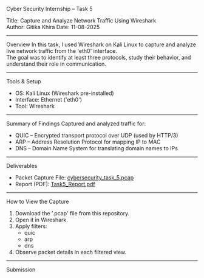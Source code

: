 Cyber Security Internship – Task 5

Title: Capture and Analyze Network Traffic Using Wireshark  
Author: Gitika Khira 
Date: 11-08-2025  

---

Overview
In this task, I used Wireshark on Kali Linux to capture and analyze live network traffic from the 'eth0' interface.  
The goal was to identify at least three protocols, study their behavior, and understand their role in communication.

---

Tools & Setup
- OS: Kali Linux (Wireshark pre-installed)
- Interface: Ethernet ('eth0')
- Tool: Wireshark

---

Summary of Findings
Captured and analyzed traffic for:
- QUIC – Encrypted transport protocol over UDP (used by HTTP/3)
- ARP – Address Resolution Protocol for mapping IP to MAC
- DNS – Domain Name System for translating domain names to IPs

---

Deliverables
- Packet Capture File: [cybersecurity_task_5.pcap](capture/cybersecurity_task_5.pcap)
- Report (PDF): [Task5_Report.pdf](report/Task5_Report.pdf)

---

How to View the Capture
1. Download the '.pcap' file from this repository.
2. Open it in Wireshark.
3. Apply filters:
   - quic
   - arp
   - dns
4. Observe packet details in each filtered view.

---

Submission

